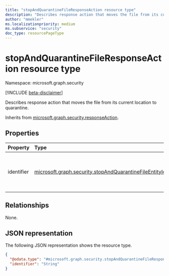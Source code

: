 ```yaml
---
title: "stopAndQuarantineFileResponseAction resource type"
description: "Describes response action that moves the file from its current location to quarantine."
author: "mmekler"
ms.localizationpriority: medium
ms.subservice: "security"
doc_type: resourcePageType
---
```


# stopAndQuarantineFileResponseAction resource type

Namespace: microsoft.graph.security

[!INCLUDE [beta-disclaimer](../../includes/beta-disclaimer.md)]

Describes response action that moves the file from its current location to quarantine.

Inherits from [microsoft.graph.security.responseAction](../resources/security-responseaction.md).

## Properties
| Property   | Type                                                                                                                                          | Description                                                                                                                            |
|:-----------|:----------------------------------------------------------------------------------------------------------------------------------------------|:---------------------------------------------------------------------------------------------------------------------------------------|
| identifier | [microsoft.graph.security.stopAndQuarantineFileEntityIdentifier](../resources/enums-security.md#stopandquarantinefileentityidentifier-values) | Unique identifier for the response action. The possible values are: `deviceId`, `sha1`, `initiatingProcessSHA1`, `unknownFutureValue`. |

## Relationships
None.

## JSON representation
The following JSON representation shows the resource type.
<!-- {
  "blockType": "resource",
  "@odata.type": "microsoft.graph.security.stopAndQuarantineFileResponseAction"
}
-->
``` json
{
  "@odata.type": "#microsoft.graph.security.stopAndQuarantineFileResponseAction",
  "identifier": "String"
}
```

